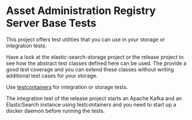 # Asset Administration Registry Server Base Tests

This project offers test utilities that you can use in your storage or integration tests.

Have a look at the elastic-search-storage project or the release project to see how the abstract test classes defined here can be used. The provide a good test coverage and you can extend these classes without writing additional test cases for your storage.

Use [testcontainers](https://www.testcontainers.org/) for integration or storage tests. 

The integration test of the release project starts an Apache Kafka and an ElasticSearch instance using testcontainers and you need to start up a docker daemon before running the tests.



